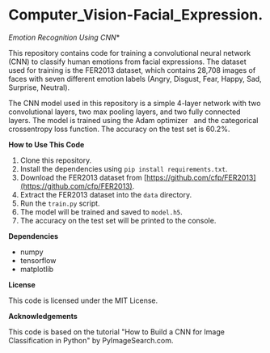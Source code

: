 # Computer_Vision-Facial_Expression.

*Emotion Recognition Using CNN**

This repository contains code for training a convolutional neural network (CNN) to classify human emotions from facial expressions. The dataset used for training is the FER2013 dataset, which contains 28,708 images of faces with seven different emotion labels (Angry, Disgust, Fear, Happy, Sad, Surprise, Neutral).

The CNN model used in this repository is a simple 4-layer network with two convolutional layers, two max pooling layers, and two fully connected layers. The model is trained using the Adam optimizer   
 and the categorical crossentropy loss function. The accuracy on the test set is 60.2%.

**How to Use This Code**

1. Clone this repository.
2. Install the dependencies using `pip install requirements.txt`.
3. Download the FER2013 dataset from [https://github.com/cfp/FER2013](https://github.com/cfp/FER2013).
4. Extract the FER2013 dataset into the `data` directory.
5. Run the `train.py` script.
6. The model will be trained and saved to `model.h5`.
7. The accuracy on the test set will be printed to the console.

**Dependencies**

* numpy
* tensorflow
* matplotlib

**License**

This code is licensed under the MIT License.

**Acknowledgements**

This code is based on the tutorial "How to Build a CNN for Image Classification in Python" by PyImageSearch.com.
